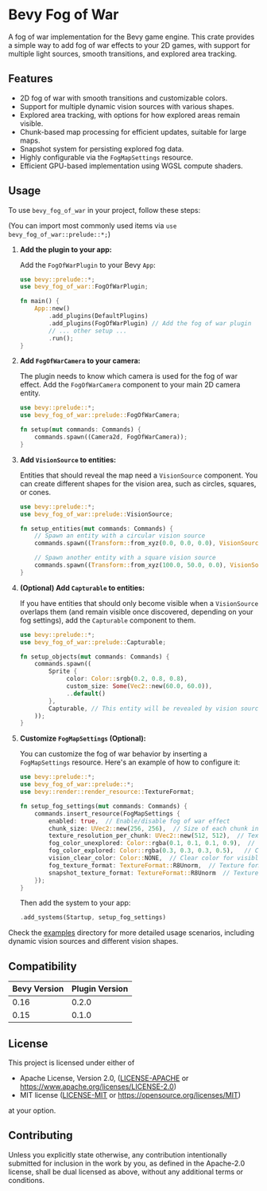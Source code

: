 # Bevy Fog of War

A fog of war implementation for the Bevy game engine. This crate provides a simple way to add fog of war effects to
your 2D games, with support for multiple light sources, smooth transitions, and explored area tracking.

## Features

- 2D fog of war with smooth transitions and customizable colors.
- Support for multiple dynamic vision sources with various shapes.
- Explored area tracking, with options for how explored areas remain visible.
- Chunk-based map processing for efficient updates, suitable for large maps.
- Snapshot system for persisting explored fog data.
- Highly configurable via the `FogMapSettings` resource.
- Efficient GPU-based implementation using WGSL compute shaders.

## Usage

To use `bevy_fog_of_war` in your project, follow these steps:

(You can import most commonly used items via `use bevy_fog_of_war::prelude::*;`)

1.  **Add the plugin to your app:**

    Add the `FogOfWarPlugin` to your Bevy `App`:

    ```rust
    use bevy::prelude::*;
    use bevy_fog_of_war::FogOfWarPlugin;

    fn main() {
        App::new()
            .add_plugins(DefaultPlugins)
            .add_plugins(FogOfWarPlugin) // Add the fog of war plugin
            // ... other setup ...
            .run();
    }
    ```

2.  **Add `FogOfWarCamera` to your camera:**

    The plugin needs to know which camera is used for the fog of war effect. Add the `FogOfWarCamera` component to your main 2D camera entity.

    ```rust
    use bevy::prelude::*;
    use bevy_fog_of_war::prelude::FogOfWarCamera;

    fn setup(mut commands: Commands) {
        commands.spawn((Camera2d, FogOfWarCamera));
    }
    ```

3.  **Add `VisionSource` to entities:**

    Entities that should reveal the map need a `VisionSource` component. You can create different shapes for the vision area, such as circles, squares, or cones.

    ```rust
    use bevy::prelude::*;
    use bevy_fog_of_war::prelude::VisionSource;

    fn setup_entities(mut commands: Commands) {
        // Spawn an entity with a circular vision source
        commands.spawn((Transform::from_xyz(0.0, 0.0, 0.0), VisionSource::circle(200.0)));

        // Spawn another entity with a square vision source
        commands.spawn((Transform::from_xyz(100.0, 50.0, 0.0), VisionSource::square(150.0)));
    }
    ```

   4.  **(Optional) Add `Capturable` to entities:**

       If you have entities that should only become visible when a `VisionSource` overlaps them (and remain visible once discovered, depending on your fog settings), add the `Capturable` component to them.

       ```rust
       use bevy::prelude::*;
       use bevy_fog_of_war::prelude::Capturable;

       fn setup_objects(mut commands: Commands) {
           commands.spawn((
               Sprite {
                    color: Color::srgb(0.2, 0.8, 0.8),
                    custom_size: Some(Vec2::new(60.0, 60.0)),
                    ..default()
               },
               Capturable, // This entity will be revealed by vision sources
           ));
       }
       ```

5.  **Customize `FogMapSettings` (Optional):**

    You can customize the fog of war behavior by inserting a `FogMapSettings` resource. Here's an example of how to configure it:

    ```rust
    use bevy::prelude::*;
    use bevy_fog_of_war::prelude::*;
    use bevy::render::render_resource::TextureFormat;

    fn setup_fog_settings(mut commands: Commands) {
        commands.insert_resource(FogMapSettings {
            enabled: true,  // Enable/disable fog of war effect
            chunk_size: UVec2::new(256, 256),  // Size of each chunk in world units
            texture_resolution_per_chunk: UVec2::new(512, 512),  // Texture resolution per chunk
            fog_color_unexplored: Color::rgba(0.1, 0.1, 0.1, 0.9),  // Color for unexplored areas
            fog_color_explored: Color::rgba(0.3, 0.3, 0.3, 0.5),   // Color for explored but not visible areas
            vision_clear_color: Color::NONE,  // Clear color for visible areas (usually transparent)
            fog_texture_format: TextureFormat::R8Unorm,  // Texture format for fog
            snapshot_texture_format: TextureFormat::R8Unorm  // Texture format for snapshots
        });
    }
    ```

    Then add the system to your app:
    
    ```rust
    .add_systems(Startup, setup_fog_settings)
    ```


Check the [examples](examples/) directory for more detailed usage scenarios, including dynamic vision sources and different vision shapes.

## Compatibility

| Bevy Version | Plugin Version |
|--------------|----------------|
| 0.16         | 0.2.0          |
| 0.15         | 0.1.0          |

## License

This project is licensed under either of

* Apache License, Version 2.0, ([LICENSE-APACHE](LICENSE-APACHE) or https://www.apache.org/licenses/LICENSE-2.0)
* MIT license ([LICENSE-MIT](LICENSE-MIT) or https://opensource.org/licenses/MIT)

at your option.

## Contributing

Unless you explicitly state otherwise, any contribution intentionally submitted for inclusion in the work by you, as
defined in the Apache-2.0 license, shall be dual licensed as above, without any additional terms or conditions.